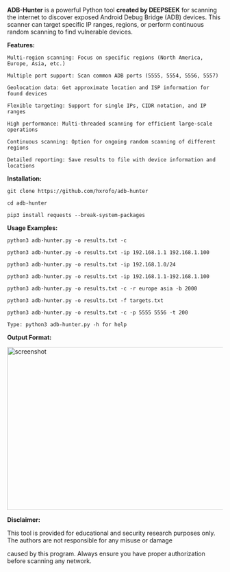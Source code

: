 **ADB-Hunter** is a powerful Python tool **created by DEEPSEEK** for scanning the internet to discover exposed Android Debug Bridge (ADB) devices. This scanner can target specific IP ranges, regions, or perform continuous random scanning to find vulnerable devices.

**Features:**

    Multi-region scanning: Focus on specific regions (North America, Europe, Asia, etc.)

    Multiple port support: Scan common ADB ports (5555, 5554, 5556, 5557)

    Geolocation data: Get approximate location and ISP information for found devices

    Flexible targeting: Support for single IPs, CIDR notation, and IP ranges

    High performance: Multi-threaded scanning for efficient large-scale operations

    Continuous scanning: Option for ongoing random scanning of different regions

    Detailed reporting: Save results to file with device information and locations
**Installation:**

    git clone https://github.com/hxrofo/adb-hunter
    
    cd adb-hunter
    
    pip3 install requests --break-system-packages

**Usage Examples:**

    python3 adb-hunter.py -o results.txt -c
    
    python3 adb-hunter.py -o results.txt -ip 192.168.1.1 192.168.1.100
    
    python3 adb-hunter.py -o results.txt -ip 192.168.1.0/24
    
    python3 adb-hunter.py -o results.txt -ip 192.168.1.1-192.168.1.100
    
    python3 adb-hunter.py -o results.txt -c -r europe asia -b 2000
    
    python3 adb-hunter.py -o results.txt -f targets.txt
    
    python3 adb-hunter.py -o results.txt -c -p 5555 5556 -t 200

    Type: python3 adb-hunter.py -h for help

**Output Format:**

<img width="1888" height="380" alt="screenshot" src="https://github.com/user-attachments/assets/d62fae51-77e7-4583-8585-e1dda8712c92" />

**Disclaimer:**
   
   This tool is provided for educational and security research purposes only. The authors are not responsible for any misuse or damage     
   
   caused by this program. Always ensure you have proper authorization before scanning any network. 
    
